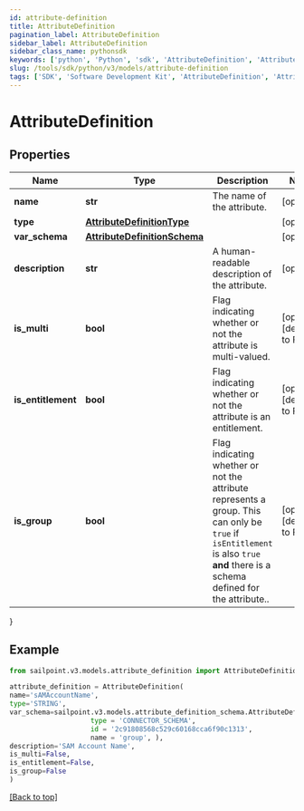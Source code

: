 ```yaml
---
id: attribute-definition
title: AttributeDefinition
pagination_label: AttributeDefinition
sidebar_label: AttributeDefinition
sidebar_class_name: pythonsdk
keywords: ['python', 'Python', 'sdk', 'AttributeDefinition', 'AttributeDefinition'] 
slug: /tools/sdk/python/v3/models/attribute-definition
tags: ['SDK', 'Software Development Kit', 'AttributeDefinition', 'AttributeDefinition']
---
```


# AttributeDefinition


## Properties

Name | Type | Description | Notes
------------ | ------------- | ------------- | -------------
**name** | **str** | The name of the attribute. | [optional] 
**type** | [**AttributeDefinitionType**](attribute-definition-type) |  | [optional] 
**var_schema** | [**AttributeDefinitionSchema**](attribute-definition-schema) |  | [optional] 
**description** | **str** | A human-readable description of the attribute. | [optional] 
**is_multi** | **bool** | Flag indicating whether or not the attribute is multi-valued. | [optional] [default to False]
**is_entitlement** | **bool** | Flag indicating whether or not the attribute is an entitlement. | [optional] [default to False]
**is_group** | **bool** | Flag indicating whether or not the attribute represents a group. This can only be `true` if `isEntitlement` is also `true` **and** there is a schema defined for the attribute..  | [optional] [default to False]
}

## Example

```python
from sailpoint.v3.models.attribute_definition import AttributeDefinition

attribute_definition = AttributeDefinition(
name='sAMAccountName',
type='STRING',
var_schema=sailpoint.v3.models.attribute_definition_schema.AttributeDefinition_schema(
                    type = 'CONNECTOR_SCHEMA', 
                    id = '2c91808568c529c60168cca6f90c1313', 
                    name = 'group', ),
description='SAM Account Name',
is_multi=False,
is_entitlement=False,
is_group=False
)

```
[[Back to top]](#) 

